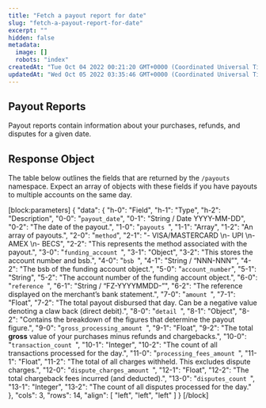 ```yaml
---
title: "Fetch a payout report for date"
slug: "fetch-a-payout-report-for-date"
excerpt: ""
hidden: false
metadata: 
  image: []
  robots: "index"
createdAt: "Tue Oct 04 2022 00:21:20 GMT+0000 (Coordinated Universal Time)"
updatedAt: "Wed Oct 05 2022 03:35:46 GMT+0000 (Coordinated Universal Time)"
---
```

## Payout Reports

Payout reports contain information about your purchases, refunds, and disputes for a given date.

## Response Object

The table below outlines the fields that are returned by the `/payouts` namespace. Expect an array of objects with these fields if you have payouts to multiple accounts on the same day.

[block:parameters]
{
  "data": {
    "h-0": "Field",
    "h-1": "Type",
    "h-2": "Description",
    "0-0": "`payout_date`",
    "0-1": "String / Date YYYY-MM-DD",
    "0-2": "The date of the payout.",
    "1-0": "`payouts `",
    "1-1": "Array",
    "1-2": "An array of payouts.",
    "2-0": "`method`",
    "2-1": "- VISA/MASTERCARD  \n- UPI  \n- AMEX  \n- BECS",
    "2-2": "This represents the method associated with the payout.",
    "3-0": "`funding_account `",
    "3-1": "Object",
    "3-2": "This stores the account number and bsb.",
    "4-0": "`bsb `",
    "4-1": "String / “NNN-NNN”",
    "4-2": "The bsb of the funding account object.",
    "5-0": "`account_number`",
    "5-1": "String",
    "5-2": "The account number of the funding account object.",
    "6-0": "`reference `",
    "6-1": "String / “FZ-YYYYMMDD-<string>”",
    "6-2": "The reference displayed on the merchant’s bank statement.",
    "7-0": "`amount `",
    "7-1": "Float",
    "7-2": "The total payout disbursed that day. Can be a negative value denoting a claw back (direct debit).",
    "8-0": "`detail `",
    "8-1": "Object",
    "8-2": "Contains the breakdown of the figures that determine the payout figure.",
    "9-0": "`gross_processing_amount `",
    "9-1": "Float",
    "9-2": "The total **gross** value of your purchases minus refunds and chargebacks.",
    "10-0": "`transaction_count `",
    "10-1": "Integer",
    "10-2": "The count of all transactions processed for the day.",
    "11-0": "`processing_fees_amount `",
    "11-1": "Float",
    "11-2": "The total of all charges withheld. This excludes dispute charges.",
    "12-0": "`dispute_charges_amount `",
    "12-1": "Float",
    "12-2": "The total chargeback fees incurred (and deducted).",
    "13-0": "`disputes_count `",
    "13-1": "Integer",
    "13-2": "The count of all disputes processed for the day."
  },
  "cols": 3,
  "rows": 14,
  "align": [
    "left",
    "left",
    "left"
  ]
}
[/block]
